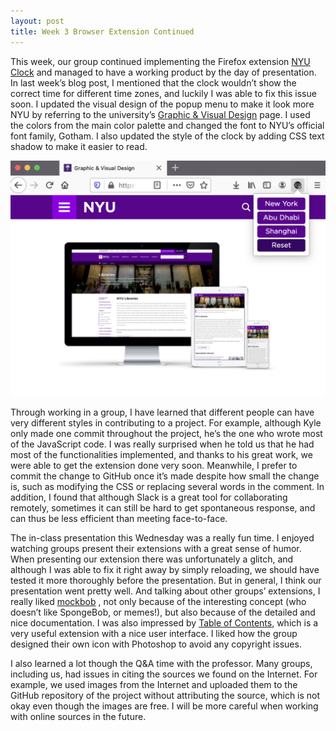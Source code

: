 ```yaml
---
layout: post
title: Week 3 Browser Extension Continued
---
```



This week, our group continued implementing the Firefox extension [NYU Clock](https://github.com/nyu-ossd-s20/nyu-clock) and managed to have a working product by the day of presentation. In last week’s blog post, I mentioned that the clock wouldn’t show the correct time for different time zones, and luckily I was able to fix this issue soon. I updated the visual design of the popup menu to make it look more NYU by referring to the university’s [Graphic & Visual Design](https://www.nyu.edu/employees/resources-and-services/media-and-communications/styleguide/website/graphic-visual-design.html) page. I used the colors from the main color palette and changed the font to NYU’s official font family, Gotham. I also updated the style of the clock by adding CSS text shadow to make it easier to read. 

![popup](../images/popup.png)

Through working in a group, I have learned that different people can have very different styles in contributing to a project. For example, although Kyle only made one commit throughout the project, he’s the one who wrote most of the JavaScript code. I was really surprised when he told us that he had most of the functionalities implemented, and thanks to his great work, we were able to get the extension done very soon. Meanwhile, I prefer to commit the change to GitHub once it’s made despite how small the change is, such as modifying the CSS or replacing several words in the comment. In addition, I found that although Slack is a great tool for collaborating remotely, sometimes it can still be hard to get spontaneous response, and can thus be less efficient than meeting face-to-face. 

The in-class presentation this Wednesday was a really fun time. I enjoyed watching groups present their extensions with a great sense of humor. When presenting our extension there was unfortunately a glitch, and although I was able to fix it right away by simply reloading, we should have tested it more thoroughly before the presentation. But in general, I think our presentation went pretty well. And talking about other groups’ extensions, I really liked [mockbob](https://github.com/nyu-ossd-s20/mockbob) , not only because of the interesting concept (who doesn’t like SpongeBob, or memes!), but also because of the detailed and nice documentation. I was also impressed by [Table of Contents](https://github.com/nyu-ossd-s20/table_of_contents), which is a very useful extension with a nice user interface. I liked how the group designed their own icon with Photoshop to avoid any copyright issues.

I also learned a lot though the Q&A time with the professor. Many groups, including us, had issues in citing the sources we found on the Internet. For example, we used images from the Internet and uploaded them to the GitHub repository of the project without attributing the source, which is not okay even though the images are free. I will be more careful when working with online sources in the future. 
